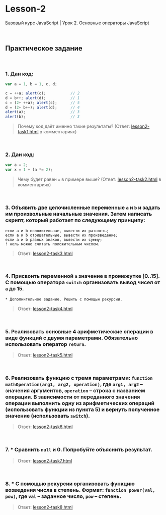 # Lesson-2
Базовый курс JavaScript | Урок 2. Основные операторы JavaScript

<br>

## Практическое задание
<br>

### 1. Дан код:
```javascript
var a = 1, b = 1, c, d;

c = ++a; alert(c);           // 2
d = b++; alert(d);           // 1
c = (2+ ++a); alert(c);      // 5
d = (2+ b++); alert(d);      // 4
alert(a);                    // 3
alert(b);                    // 3
```

> Почему код даёт именно такие результаты? (Ответ: [lesson2-task1.html](lesson2-task1.html) в комментариях)

<br>

### 2. Дан код:
```javascript
var a = 2;
var x = 1 + (a *= 2);
```

> Чему будет равен `x` в примере выше? (Ответ: [lesson2-task2.html](lesson2-task2.html) в комментариях)

<br>

### 3. Объявить две целочисленные переменные `a` и `b` и задать им произвольные начальные значения. Затем написать скрипт, который работает по следующему принципу:
```
если a и b положительные, вывести их разность;
если а и b отрицательные, вывести их произведение;
если а и b разных знаков, вывести их сумму;
! ноль можно считать положительным числом.
```

> Ответ: [lesson2-task3.html](lesson2-task3.html)

<br>

### 4. Присвоить переменной `a` значение в промежутке [0..15]. С помощью оператора `switch` организовать вывод чисел от `a` до 15.
```
* Дополнительное задание. Решить с помощью рекурсии.
```

> Ответ: [lesson2-task4.html](lesson2-task4.html)

<br>

### 5. Реализовать основные 4 арифметические операции в виде функций с двумя параметрами. Обязательно использовать оператор `return`.

> Ответ: [lesson2-task5.html](lesson2-task5.html)

<br>

### 6. Реализовать функцию с тремя параметрами: `function mathOperation(arg1, arg2, operation)`, где `arg1, arg2` – значения аргументов, `operation` – строка с названием операции. В зависимости от переданного значения операции выполнить одну из арифметических операций (использовать функции из пункта 5) и вернуть полученное значение (использовать `switch`).

> Ответ: [lesson2-task6.html](lesson2-task6.html)

<br>

### 7. * Сравнить `null` и 0. Попробуйте объяснить результат.

> Ответ: [lesson2-task7.html](lesson2-task7.html)

<br>

### 8. * С помощью рекурсии организовать функцию возведения числа в степень. Формат: `function power(val, pow)`, где `val` – заданное число, `pow` – степень.

> Ответ: [lesson2-task8.html](lesson2-task8.html)